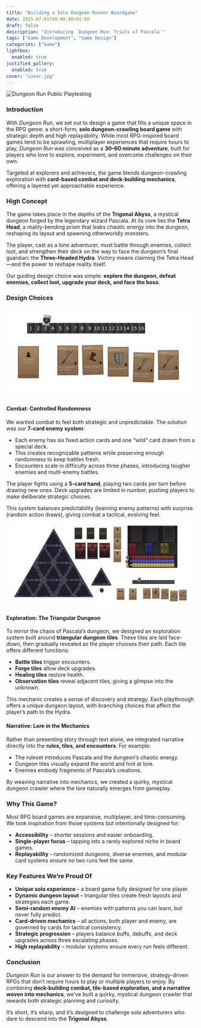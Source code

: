 ```yaml
---
title: "Building a Solo Dungeon Runner Boardgame"
date: 2025-07-01T00:00:00+01:00
draft: false
description: "Introducing `Dungeon Run: Trials of Pascala`"
tags: ["Game Development", "Game Design"]
categories: ["Game"]
lightbox:
  enabled: true
justified_gallery:
  enabled: true
cover: "cover.jpg"
---
```


![](cover.jpg "Dungeon Run Public Playtesting")

### Introduction  

With *Dungeon Run*, we set out to design a game that fills a unique space in the RPG genre: a short-form, **solo dungeon-crawling board game** with strategic depth and high replayability. While most RPG-inspired board games tend to be sprawling, multiplayer experiences that require hours to play, *Dungeon Run* was conceived as a **30–60 minute adventure**, built for players who love to explore, experiment, and overcome challenges on their own.  

Targeted at explorers and achievers, the game blends dungeon-crawling exploration with **card-based combat and deck-building mechanics**, offering a layered yet approachable experience.  

### High Concept  

The game takes place in the depths of the **Trigonal Abyss**, a mystical dungeon forged by the legendary wizard Pascala. At its core lies the **Tetra Head**, a reality-bending prism that leaks chaotic energy into the dungeon, reshaping its layout and spawning otherworldly monsters.  

The player, cast as a lone adventurer, must battle through enemies, collect loot, and strengthen their deck on the way to face the dungeon’s final guardian: the **Three-Headed Hydra**. Victory means claiming the Tetra Head—and the power to reshape reality itself.  

Our guiding design choice was simple: **explore the dungeon, defeat enemies, collect loot, upgrade your deck, and face the boss**.  

### Design Choices

![](combat.png "Dungeon Run Combat Preview")

#### Combat: Controlled Randomness  
We wanted combat to feel both strategic and unpredictable. The solution was our **7-card enemy system**:  

- Each enemy has six fixed action cards and one “wild” card drawn from a special deck.  
- This creates recognizable patterns while preserving enough randomness to keep battles fresh.  
- Encounters scale in difficulty across three phases, introducing tougher enemies and multi-enemy battles.  

The player fights using a **5-card hand**, playing two cards per turn before drawing new ones. Deck upgrades are limited in number, pushing players to make deliberate strategic choices.  

This system balances predictability (learning enemy patterns) with surprise (random action draws), giving combat a tactical, evolving feel.

![](board.png "Dungeon Run Board Preview")

#### Exploration: The Triangular Dungeon  
To mirror the chaos of Pascala’s dungeon, we designed an exploration system built around **triangular dungeon tiles**. These tiles are laid face-down, then gradually revealed as the player chooses their path. Each tile offers different functions:  

- **Battle tiles** trigger encounters.  
- **Forge tiles** allow deck upgrades.  
- **Healing tiles** restore health.  
- **Observation tiles** reveal adjacent tiles, giving a glimpse into the unknown.  

This mechanic creates a sense of discovery and strategy. Each playthrough offers a unique dungeon layout, with branching choices that affect the player’s path to the Hydra.  

#### Narrative: Lore in the Mechanics  
Rather than presenting story through text alone, we integrated narrative directly into the **rules, tiles, and encounters**. For example:  

- The ruleset introduces Pascala and the dungeon’s chaotic energy.  
- Dungeon tiles visually expand the world and hint at lore.  
- Enemies embody fragments of Pascala’s creations.  

By weaving narrative into mechanics, we created a quirky, mystical dungeon crawler where the lore naturally emerges from gameplay.  

### Why This Game?  

Most RPG board games are expansive, multiplayer, and time-consuming. We took inspiration from those systems but intentionally designed for:  

- **Accessibility** – shorter sessions and easier onboarding.  
- **Single-player focus** – tapping into a rarely explored niche in board games.  
- **Replayability** – randomized dungeons, diverse enemies, and modular card systems ensure no two runs feel the same.  

### Key Features We’re Proud Of  

- **Unique solo experience** – a board game fully designed for one player.  
- **Dynamic dungeon layout** – triangular tiles create fresh layouts and strategies each game.  
- **Semi-random enemy AI** – enemies with patterns you can learn, but never fully predict.  
- **Card-driven mechanics** – all actions, both player and enemy, are governed by cards for tactical consistency.  
- **Strategic progression** – players balance buffs, debuffs, and deck upgrades across three escalating phases.  
- **High replayability** – modular systems ensure every run feels different.  

### Conclusion  

*Dungeon Run* is our answer to the demand for immersive, strategy-driven RPGs that don’t require hours to play or multiple players to enjoy. By combining **deck-building combat, tile-based exploration, and a narrative woven into mechanics**, we’ve built a quirky, mystical dungeon crawler that rewards both strategic planning and curiosity.  

It’s short, it’s sharp, and it’s designed to challenge solo adventurers who dare to descend into the **Trigonal Abyss**.  